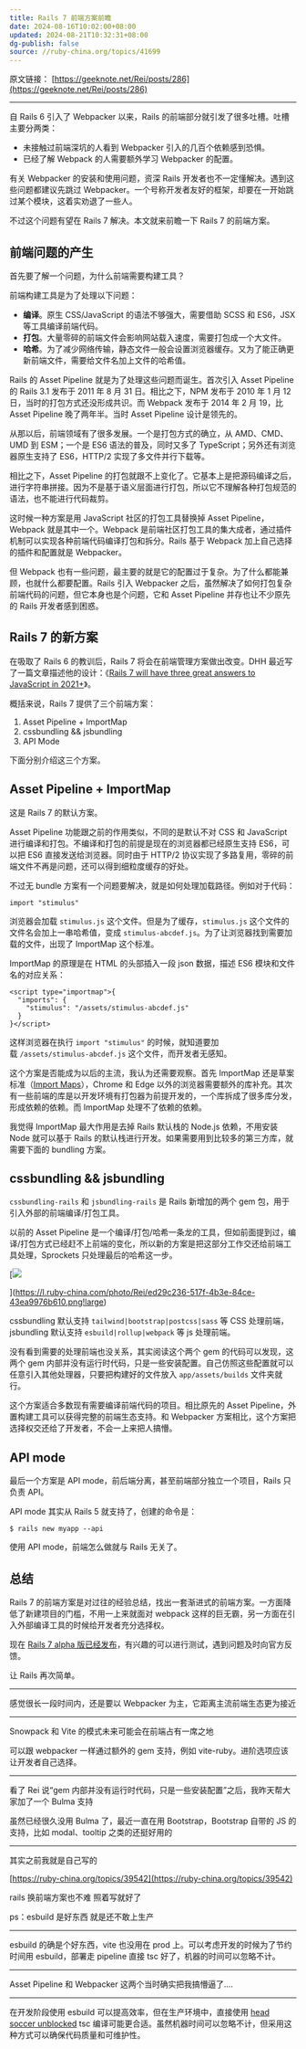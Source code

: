```yaml
---
title: Rails 7 前端方案前瞻
date: 2024-08-16T10:02:00+08:00
updated: 2024-08-21T10:32:31+08:00
dg-publish: false
source: //ruby-china.org/topics/41699
---
```


原文链接： [https://geeknote.net/Rei/posts/286](https://geeknote.net/Rei/posts/286)

---

自 Rails 6 引入了 Webpacker 以来，Rails 的前端部分就引发了很多吐槽。吐槽主要分两类：

- 未接触过前端深坑的人看到 Webpacker 引入的几百个依赖感到恐惧。
- 已经了解 Webpack 的人需要额外学习 Webpacker 的配置。

有关 Webpacker 的安装和使用问题，资深 Rails 开发者也不一定懂解决。遇到这些问题都建议先跳过 Webpacker。一个号称开发者友好的框架，却要在一开始跳过某个模块，这着实劝退了一些人。

不过这个问题有望在 Rails 7 解决。本文就来前瞻一下 Rails 7 的前端方案。

## 前端问题的产生

首先要了解一个问题，为什么前端需要构建工具？

前端构建工具是为了处理以下问题：

- **编译**。原生 CSS/JavaScript 的语法不够强大，需要借助 SCSS 和 ES6，JSX 等工具编译前端代码。
- **打包**。大量零碎的前端文件会影响网站载入速度，需要打包成一个大文件。
- **哈希**。为了减少网络传输，静态文件一般会设置浏览器缓存。又为了能正确更新前端文件，需要给文件名加上文件的哈希值。

Rails 的 Asset Pipeline 就是为了处理这些问题而诞生。首次引入 Asset Pipeline 的 Rails 3.1 发布于 2011 年 8 月 31 日。相比之下，NPM 发布于 2010 年 1 月 12 日，当时的打包方式还没形成共识。而 Webpack 发布于 2014 年 2 月 19，比 Asset Pipeline 晚了两年半。当时 Asset Pipeline 设计是领先的。

从那以后，前端领域有了很多发展。一个是打包方式的确立，从 AMD、CMD、UMD 到 ESM；一个是 ES6 语法的普及，同时又多了 TypeScript；另外还有浏览器原生支持了 ES6，HTTP/2 实现了多文件并行下载等。

相比之下，Asset Pipeline 的打包就跟不上变化了。它基本上是把源码编译之后，进行字符串拼接。因为不是基于语义层面进行打包，所以它不理解各种打包规范的语法，也不能进行代码裁剪。

这时候一种方案是用 JavaScript 社区的打包工具替换掉 Asset Pipeline，Webpack 就是其中一个。Webpack 是前端社区打包工具的集大成者，通过插件机制可以实现各种前端代码编译打包和拆分。Rails 基于 Webpack 加上自己选择的插件和配置就是 Webpacker。

但 Webpack 也有一些问题，最主要的就是它的配置过于复杂。为了什么都能兼顾，也就什么都要配置。Rails 引入 Webpacker 之后，虽然解决了如何打包复杂前端代码的问题，但它本身也是个问题，它和 Asset Pipeline 并存也让不少原先的 Rails 开发者感到困惑。

## Rails 7 的新方案

在吸取了 Rails 6 的教训后，Rails 7 将会在前端管理方案做出改变。DHH 最近写了一篇文章描述他的设计：《[Rails 7 will have three great answers to JavaScript in 2021+](https://world.hey.com/dhh/rails-7-will-have-three-great-answers-to-javascript-in-2021-8d68191b)》。

概括来说，Rails 7 提供了三个前端方案：

1. Asset Pipeline + ImportMap
2. cssbundling && jsbundling
3. API Mode

下面分别介绍这三个方案。

## Asset Pipeline + ImportMap

这是 Rails 7 的默认方案。

Asset Pipeline 功能跟之前的作用类似，不同的是默认不对 CSS 和 JavaScript 进行编译和打包。不编译和打包的前提是现在的浏览器都已经原生支持 ES6，可以把 ES6 直接发送给浏览器。同时由于 HTTP/2 协议实现了多路复用，零碎的前端文件不再是问题，还可以得到细粒度缓存的好处。

不过无 bundle 方案有一个问题要解决，就是如何处理加载路径。例如对于代码：

```
import "stimulus"
```

浏览器会加载 `stimulus.js` 这个文件。但是为了缓存，`stimulus.js` 这个文件的文件名会加上一串哈希值，变成 `stimulus-abcdef.js`。为了让浏览器找到需要加载的文件，出现了 ImportMap 这个标准。

ImportMap 的原理是在 HTML 的头部插入一段 json 数据，描述 ES6 模块和文件名的对应关系：

```
<script type="importmap">{
  "imports": {
    "stimulus": "/assets/stimulus-abcdef.js"
  }
}</script>
```

这样浏览器在执行 `import "stimulus"` 的时候，就知道要加载 `/assets/stimulus-abcdef.js` 这个文件，而开发者无感知。

这个方案是否能成为以后的主流，我认为还需要观察。首先 ImportMap 还是草案标准（[Import Maps](https://wicg.github.io/import-maps/)），Chrome 和 Edge 以外的浏览器需要额外的库补充。其次有一些前端的库是以开发环境有打包器为前提开发的，一个库拆成了很多库分发，形成依赖的依赖。而 ImportMap 处理不了依赖的依赖。

我觉得 ImportMap 最大作用是去掉 Rails 默认栈的 Node.js 依赖，不用安装 Node 就可以基于 Rails 的默认栈进行开发。如果需要用到比较多的第三方库，就需要下面的 bundling 方案。

## cssbundling && jsbundling

`cssbundling-rails` 和 `jsbundling-rails` 是 Rails 新增加的两个 gem 包，用于引入外部的前端编译/打包工具。

以前的 Asset Pipeline 是一个编译/打包/哈希一条龙的工具，但如前面提到过，编译/打包方式已经赶不上前端的变化，所以新的方案是把这部分工作交还给前端工具处理，Sprockets 只处理最后的哈希这一步。

[](https://l.ruby-china.com/photo/Rei/ed29c236-517f-4b3e-84ce-43ea9976b610.png!large)

[![](https://l.ruby-china.com/photo/Rei/ed29c236-517f-4b3e-84ce-43ea9976b610.png!large)

](<https://l.ruby-china.com/photo/Rei/ed29c236-517f-4b3e-84ce-43ea9976b610.png!large>)

cssbundling 默认支持 `tailwind|bootstrap|postcss|sass` 等 CSS 处理前端，jsbundling 默认支持 `esbuild|rollup|webpack` 等 js 处理前端。

没有看到需要的处理前端也没关系，其实阅读这个两个 gem 的代码可以发现，这两个 gem 内部并没有运行时代码，只是一些安装配置。自己仿照这些配置就可以任意引入其他处理器，只要把构建好的文件放入 `app/assets/builds` 文件夹就行。

这个方案适合多数现有需要编译前端代码的项目。相比原先的 Asset Pipeline，外置构建工具可以获得完整的前端生态支持。和 Webpacker 方案相比，这个方案把选择权交还给了开发者，不会一上来把人搞懵。

## API mode

最后一个方案是 API mode，前后端分离，甚至前端部分独立一个项目，Rails 只负责 API。

API mode 其实从 Rails 5 就支持了，创建的命令是：

```
$ rails new myapp --api
```

使用 API mode，前端怎么做就与 Rails 无关了。

## 总结

Rails 7 的前端方案是对过往的经验总结，找出一套渐进式的前端方案。一方面降低了新建项目的门槛，不用一上来就面对 webpack 这样的巨无霸，另一方面在引入外部编译工具的时候给开发者充分选择权。

现在 [Rails 7 alpha 版已经发布](https://weblog.rubyonrails.org/2021/9/15/Rails-7-0-alpha-1-released/)，有兴趣的可以进行测试，遇到问题及时向官方反馈。

让 Rails 再次简单。

---

感觉很长一段时间内，还是要以 Webpacker 为主，它距离主流前端生态更为接近

---

Snowpack 和 Vite 的模式未来可能会在前端占有一席之地

可以跟 webpacker 一样通过额外的 gem 支持，例如 vite-ruby。进阶选项应该让开发者自己选择。

---

看了 Rei 说“gem 内部并没有运行时代码，只是一些安装配置”之后，我昨天帮大家加了一个 Bulma 支持

虽然已经很久没用 Bulma 了，最近一直在用 Bootstrap，Bootstrap 自带的 JS 的支持，比如 modal、tooltip 之类的还挺好用的

---

其实之前我就是自己写的

[https://ruby-china.org/topics/39542](https://ruby-china.org/topics/39542)

rails 换前端方案也不难 照着写就好了

ps：esbuild 是好东西 就是还不敢上生产

---

esbuild 的确是个好东西，vite 也没用在 prod 上。可以考虑开发的时候为了节约时间用 esbuild，部署走 pipeline 直接 tsc 好了，机器的时间可以忽略不计。

---

Asset Pipeline 和 Webpacker 这两个当时确实把我搞懵逼了....

---

在开发阶段使用 esbuild 可以提高效率，但在生产环境中，直接使用 [head soccer unblocked](https://headsoccer.pro/) tsc 编译可能更合适。虽然机器时间可以忽略不计，但采用这种方式可以确保代码质量和可维护性。
